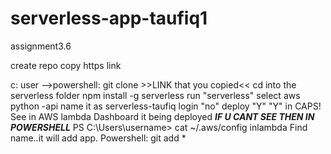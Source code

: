 # serverless-app-taufiq1
assignment3.6

create repo
copy https link

c: user -->powershell: git clone >>LINK that you copied<<
  cd into the serverless folder
    npm install -g serverless
    run "serverless"
      select aws python -api
      name it as serverless-taufiq
      login "no"
      deploy "Y"   "Y" in CAPS!
      See in AWS lambda Dashboard it being deployed
     ***IF U CANT SEE THEN IN POWERSHELL***
     PS C:\Users\username> cat ~/.aws/config
      inlambda Find name..it will add app.
    Powershell: git add *
     
